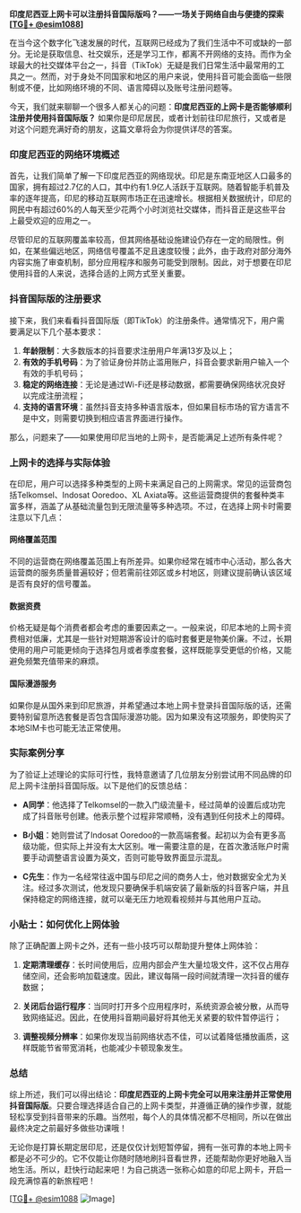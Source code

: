 **印度尼西亚上网卡可以注册抖音国际版吗？——一场关于网络自由与便捷的探索[[TG💪+ @esim1088](https://t.me/s/esim1088)]**

在当今这个数字化飞速发展的时代，互联网已经成为了我们生活中不可或缺的一部分。无论是获取信息、社交娱乐，还是学习工作，都离不开网络的支持。而作为全球最大的社交媒体平台之一，抖音（TikTok）无疑是我们日常生活中最常用的工具之一。然而，对于身处不同国家和地区的用户来说，使用抖音可能会面临一些限制或不便，比如网络环境的不同、语言障碍以及账号注册问题等。

今天，我们就来聊聊一个很多人都关心的问题：**印度尼西亚的上网卡是否能够顺利注册并使用抖音国际版？** 如果你是印尼居民，或者计划前往印尼旅行，又或者是对这个问题充满好奇的朋友，这篇文章将会为你提供详尽的答案。

### 印度尼西亚的网络环境概述

首先，让我们简单了解一下印度尼西亚的网络现状。印尼是东南亚地区人口最多的国家，拥有超过2.7亿的人口，其中约有1.9亿人活跃于互联网。随着智能手机普及率的逐年提高，印尼的移动互联网市场正在迅速增长。根据相关数据统计，印尼的网民中有超过60%的人每天至少花两个小时浏览社交媒体，而抖音正是这些平台上最受欢迎的应用之一。

尽管印尼的互联网覆盖率较高，但其网络基础设施建设仍存在一定的局限性。例如，在某些偏远地区，网络信号覆盖不足且速度较慢；此外，由于政府对部分海外内容实施了审查机制，部分应用程序和服务可能受到限制。因此，对于想要在印尼使用抖音的人来说，选择合适的上网方式至关重要。

### 抖音国际版的注册要求

接下来，我们来看看抖音国际版（即TikTok）的注册条件。通常情况下，用户需要满足以下几个基本要求：

1. **年龄限制**：大多数版本的抖音要求注册用户年满13岁及以上；
2. **有效的手机号码**：为了验证身份并防止滥用账户，抖音会要求新用户输入一个有效的手机号码；
3. **稳定的网络连接**：无论是通过Wi-Fi还是移动数据，都需要确保网络状况良好以完成注册流程；
4. **支持的语言环境**：虽然抖音支持多种语言版本，但如果目标市场的官方语言不是中文，则需要切换到相应语言界面进行操作。

那么，问题来了——如果使用印尼当地的上网卡，是否能满足上述所有条件呢？

### 上网卡的选择与实际体验

在印尼，用户可以选择多种类型的上网卡来满足自己的上网需求。常见的运营商包括Telkomsel、Indosat Ooredoo、XL Axiata等。这些运营商提供的套餐种类丰富多样，涵盖了从基础流量包到无限流量等多种选项。不过，在选择上网卡时需要注意以下几点：

#### 网络覆盖范围
不同的运营商在网络覆盖范围上有所差异。如果你经常在城市中心活动，那么各大运营商的服务质量普遍较好；但若需前往郊区或乡村地区，则建议提前确认该区域是否有良好的信号覆盖。

#### 数据资费
价格无疑是每个消费者都会考虑的重要因素之一。一般来说，印尼本地的上网卡资费相对低廉，尤其是一些针对短期游客设计的临时套餐更是物美价廉。不过，长期使用的用户可能更倾向于选择包月或者季度套餐，这样既能享受更低的价格，又能避免频繁充值带来的麻烦。

#### 国际漫游服务
如果你是从国外来到印尼旅游，并希望通过本地上网卡登录抖音国际版的话，还需要特别留意所选套餐是否包含国际漫游功能。因为如果没有这项服务，即使购买了本地SIM卡也可能无法正常使用。

### 实际案例分享

为了验证上述理论的实际可行性，我特意邀请了几位朋友分别尝试用不同品牌的印尼上网卡注册抖音国际版。以下是他们的反馈总结：

- **A同学**：他选择了Telkomsel的一款入门级流量卡，经过简单的设置后成功完成了抖音账号创建。他表示整个过程非常顺畅，没有遇到任何技术上的障碍。
  
- **B小姐**：她则尝试了Indosat Ooredoo的一款高端套餐。起初以为会有更多高级功能，但实际上并没有太大区别。唯一需要注意的是，在首次激活账户时需要手动调整语言设置为英文，否则可能导致界面显示混乱。

- **C先生**：作为一名经常往返中国与印尼之间的商务人士，他对数据安全尤为关注。经过多次测试，他发现只要确保手机端安装了最新版的抖音客户端，并且保持稳定的网络连接，就可以毫无压力地观看视频并与其他用户互动。

### 小贴士：如何优化上网体验

除了正确配置上网卡之外，还有一些小技巧可以帮助提升整体上网体验：

1. **定期清理缓存**：长时间使用后，应用内部会产生大量垃圾文件，这不仅占用存储空间，还会影响加载速度。因此，建议每隔一段时间就清理一次抖音的缓存数据；
   
2. **关闭后台运行程序**：当同时打开多个应用程序时，系统资源会被分散，从而导致网络延迟。因此，在使用抖音期间最好将其他无关紧要的软件暂停运行；
    
3. **调整视频分辨率**：如果你发现当前网络状态不佳，可以试着降低播放画质，这样既能节省带宽消耗，也能减少卡顿现象发生。

### 总结

综上所述，我们可以得出结论：**印度尼西亚的上网卡完全可以用来注册并正常使用抖音国际版**。只要合理选择适合自己的上网卡类型，并遵循正确的操作步骤，就能轻松享受到抖音带来的乐趣。当然啦，每个人的具体情况都不尽相同，所以在做出最终决定之前最好多做些功课哦！

无论你是打算长期定居印尼，还是仅仅计划短暂停留，拥有一张可靠的本地上网卡都是必不可少的。它不仅能让你随时随地刷抖音看世界，还能帮助你更好地融入当地生活。所以，赶快行动起来吧！为自己挑选一张称心如意的印尼上网卡，开启一段充满惊喜的新旅程吧！

[[TG💪+ @esim1088](https://t.me/s/esim1088) ![Image](https://i.postimg.cc/4NQfJmqS/Snipaste-2025-05-13-00-14-12.png)]